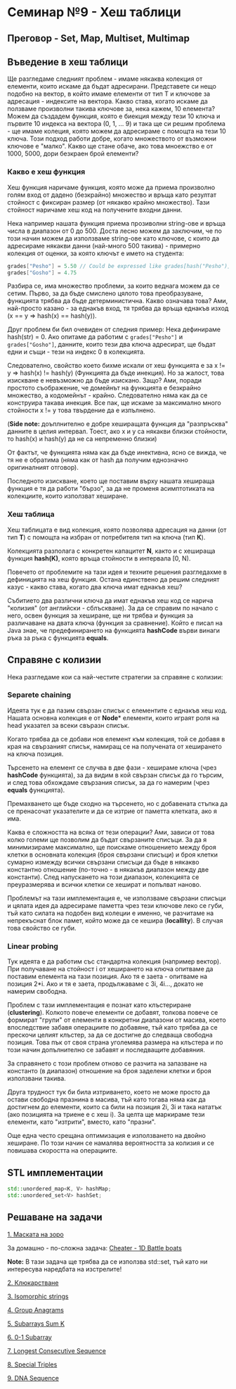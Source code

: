 # Семинар №9 - Хеш таблици

## Преговор - Set, Map, Multiset, Multimap

## Въведение в хеш таблици
Ще разгледаме следният проблем - имаме някаква колекция от елементи, които искаме да бъдат адресирани. Представете си нещо подобно на вектор, в който имаме елементи от тип Т и ключове за адресация - индексите на вектора. Какво става, когато искаме да ползваме произволни такива ключове за, нека кажем, 10 елемента? Можем да създадем функция, която е биекция между тези 10 ключа и първите 10 индекса на вектора (0, 1, ... 9) и така ще си решим проблема - ще имаме колеция, която можем да адресираме с помощта на тези 10 ключа. Този подход работи добре, когато множеството от възможни ключове е "малко". Какво ще стане обаче, ако това мноежство е от 1000, 5000, дори безкраен брой елементи? 

### Какво е хеш функция
Хеш функция наричаме функция, която може да приема произволно голям вход от дадено (безкрайно) множество и връща като резултат стойност с фиксиран размер (от някакво крайно множество). Тази стойност наричаме хеш код на получените входни данни. 

Нека например нашата функция приема прозиволни string-ове и връща числа в диапазон от 0 до 500. Доста лесно можем да заключим, че по този начин можем да използваме string-ове като ключове, с които да адресираме някакви данни (най-много 500 такива) - примерно колекция от оценки, за която ключът е името на студента:

```c++ 
grades["Pesho"] = 5.50 // Could be expressed like grades[hash("Pesho")] = 5.50, where grades is a vector
grades["Gosho"] = 4.75
```

Разбира се, има множество проблеми, за които веднага можем да се сетим. Първо, за да бъде смислено цялото това преобразуване, функцията трябва да бъде детерминистична. Какво означава това? Ами, най-просто казано - за еднакъв вход, тя трябва да връща еднакъв изход (x == y => hash(x) == hash(y)).

Друг проблем би бил очевиден от следния пример: Нека дефинираме hash(str) = 0. Ако опитаме да работим с `grades["Pesho"]` и `grades["Gosho"]`, данните, които тези два ключа адресират, ще бъдат едни и същи - тези на индекс 0 в колекцията.

Следователно, свойство което бихме искали от хеш функцията е за x != y => hash(x) != hash(y) (Функцията да бъде инекция). Но за жалост, това изискване е невъзможно да бъде изискано. Защо? Ами, поради простото съображение, че домейнът на функцията е безкрайно множество, а кодомейнът - крайно. Следователно няма как да се конструира такава инекция. Все пак, ще искаме за максимално много стойности x != y това твърдение да е изпълнено.

(**Side note:** доъплнително е добре хеширащата функция да "разпръсква" данните в целия интервал. Тоест, ако x и y са някакви близки стойности, то hash(x) и hash(y) да не са непременно близки)

От фактът, че функцията няма как да бъде инективна, ясно се вижда, че тя не е обратима (няма как от hash да получим еднозначно оригиналният отговор).

Последното изискване, което ще поставим върху нашата хешираща функция е тя да работи "бързо", за да не променя асимптотиката на колекциите, които използват хеширане.

### Хеш таблица
Хеш таблицата е вид колекция, която позволява адресация на данни (от тип **Т**) с помощта на избран от потребителя тип на ключа (тип **К**).

Колекцията разполага с конкретен капацитет **N**, както и с хешираща функция **hash(K)**, която връща стойности в интервала [0, N). 

Повечето от проблемите на тази идея и техните решения разгледахме в дефиницията на хеш функция. Остана единствено да решим следният казус - какво става, когато два ключа имат еднакъв хеш? 

Събитието два различни ключа да имат еднакъв хеш код се нарича "колизия" (от английски - сблъскване). За да се справим по начало с него, освен функция за хеширане, ще ни трябва и функция за различаване на двата ключа (функция за сравнение). Който е писал на Java знае, че предефинирането на функцията **hashCode** върви винаги ръка за ръка с функцията **equals**. 

## Справяне с колизии
Нека разгледаме кои са най-честите стратегии за справяне с колизии:

### Separete chaining
Идеята тук е да пазим свързан списък с елементите с еднакъв хеш код. Нашата основна колекция е от **Node*** елементи, които играят роля на head указател за всеки свъразн списък. 

Когато трябва да се добави нов елемент към колекция, той се добавя в края на свързаният списък, намиращ се на получената от хеширането на ключа позиция.

Търсенето на елемент се случва в две фази - хешираме ключа (чрез **hashCode** функцията), за да видим в кой свързан списък да го търсим, и след това обхождаме свързания списък, за да го намерим (чрез **equals** функцията).

Премахването ще бъде сходно на търсенето, но с добавената стъпка да се пренасочат указателите и да се изтрие от паметта клетката, ако я има.

Каква е сложността на всяка от тези операции? Ами, зависи от това колко големи ще позволим да бъдат свързаните списъци. За да я минимизираме максимално, ще поискаме отношението между броя клетки в основната колекция (броя свързани списъци) и броя клетки сумарно измежду всички свързани списъци да бъде в някакво константно отношение (по-точно - в някакъв диапазон между две константи). След напускането на този диапазон, колекцията се преуразмерява и всички клетки се хешират и попълват наново.

Проблемът на тази имплементация е, че използваме свързани списъци и цялата идея да адресираме паметта чрез тези ключове леко се губи, тъй като силата на подобен вид колеции е именно, че разчитаме на непрекъснат блок памет, който може да се кешира (**locallity**). В случая това свойство се губи.

### Linear probing
Тук идеята е да работим със стандартна колекция (например вектор). При получаване на стойност i от хеширането на ключа опитваме да поставим елемента на тази позиция. Ако тя е заета - опитваме на позиция 2*i. Ако и тя е заета, продължаваме с 3i, 4i..., докато не намерим свободна. 

Проблем с тази имплементация е познат като клъстериране (**clustering**). Колкото повече елементи се добавят, толкова повече се формират "групи" от елементи в конкретни диапазони от масива, което впоследствие забавя операциите по добавяне, тъй като трябва да се прескочи целият клъстер, за да се достигне до следваща свободна позиция. Това пък от своя страна уголемява размера на клъстера и по този начин допълнително се забавят и последващите добавяния.

За справянето с този проблем отново се разчита на запазване на константо (в диапазон) отношение на броя заделени клетки и броя използвани такива. 

Друга трудност тук би била изтриването, което не може просто да остави свободна празнина в масива, тъй като тогава няма как да достигнем до елементи, които са били на позиция 2i, 3i и така нататък (ако позицията на триене е с хеш i). За целта ще маркираме тези елементи, като "изтрити", вместо, като "празни".

Още една често срещана оптимизация е използването на двойно хеширане. По този начин се намалява вероятността за колизия и се повишава скоростта на операциите.

## STL имплементации
```c++
std::unordered_map<K, V> hashMap;
std::unordered_set<V> hashSet;
```
## Решаване на задачи
[1. Маската на зоро](https://www.hackerrank.com/contests/sda-hw-7-2022/challenges/zoros-mask)

За домашно - по-сложна задача: [Cheater - 1D Battle boats](https://www.hackerrank.com/contests/sda-hw-7-2022/challenges/challenge-2590)

**Note:** В тази задача ще трябва да се използва std::set, тъй като ни интересува наредбата на изстрелите!

[2. Клюкарстване](https://www.hackerrank.com/contests/sda-hw-9-2023/challenges/challenge-4437/problem)

[3. Isomorphic strings](https://leetcode.com/problems/isomorphic-strings/description/)

[4. Group Anagrams](https://leetcode.com/problems/group-anagrams/description/)

[5. Subarrays Sum K](https://leetcode.com/problems/subarray-sum-equals-k/)

[6. 0-1 Subarray](https://www.hackerrank.com/contests/sda-homework-9/challenges/0-1-1/)

[7. Longest Consecutive Sequence](https://leetcode.com/problems/longest-consecutive-sequence/description/)

[8. Special Triples](https://www.hackerrank.com/contests/sda-hw-9-2022/challenges/challenge-3771/)

[9. DNA Sequence](https://leetcode.com/problems/repeated-dna-sequences/)